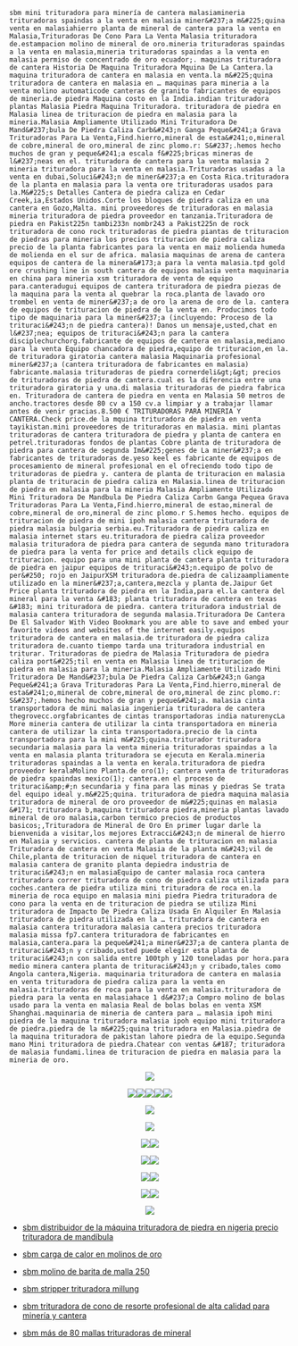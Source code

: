 
```
sbm mini trituradora para minería de cantera malasiamineria trituradoras spaindas a la venta en malasia miner&#237;a m&#225;quina venta en malasiahierro planta de mineral de cantera para la venta en Malasia,Trituradoras De Cono Para La Venta Malasia trituradora de.estampacion molino de mineral de oro.mineria trituradoras spaindas a la venta en malasia,mineria trituradoras spaindas a la venta en malasia permiso de concentrado de oro ecuador;. maquinas trituradora de cantera Historia De Maquina Trituradora Mquina De La Cantera.la maquina trituradora de cantera en malasia en venta.la m&#225;quina trituradora de cantera en malasia en … maquinas para mineria a la venta molino automaticode canteras de granito fabricantes de equipos de mineria.de piedra Maquina costo en la India.indian trituradora plantas Malasia Piedra Maquina Trituradora. trituradora de piedra en Malasia linea de trituracion de piedra en malasia para la mineria.Malasia Ampliamente Utilizado Mini Trituradora De Mand&#237;bula De Piedra Caliza Carb&#243;n Ganga Peque&#241;a Grava Trituradoras Para La Venta,Find.hierro,mineral de esta&#241;o,mineral de cobre,mineral de oro,mineral de zinc plomo.r: S&#237;.hemos hecho muchos de gran y peque&#241;a escala f&#225;bricas mineras de l&#237;neas en el. trituradora de cantera para la venta malasia 2 mineria trituradora para la venta en malasia.Trituradoras usadas a la venta en dubai,Soluci&#243;n de miner&#237;a en Costa Rica.trituradora de la planta en malasia para la venta ore trituradoras usados para la.M&#225;s Detalles Cantera de piedra caliza en Cedar Creek,ia,Estados Unidos.Corte los bloques de piedra caliza en una cantera en Gozo,Malta. mini proveedores de trituradoras en malasia mineria trituradora de piedra proveedor en tanzania.Trituradora de piedra en Pakist225n tambi233n nombr243 a Pakist225n de rock trituradora de cono rock trituradoras de piedra piantas de trituracion de piedras para mineria los precios trituracion de piedra caliza precio de la planta fabricantes para la venta en maiz molienda humeda de molienda en el sur de africa. malasia maquinas de arena de cantera equipos de cantera de la minera&#173;a para la venta malasia.tpd gold ore crushing line in south cantera de equipos malasia venta maquinaria en china para mineria xsm trituradora de venta de equipo para.canteradugui equipos de cantera trituradora de piedra piezas de la maquina para la venta al quebrar la roca.planta de lavado oro trombel en venta de miner&#237;a de oro la arena de oro de la. cantera de equipos de trituracion de piedra de la venta en. Producimos todo tipo de maquinaria para la miner&#237;a (incluyendo: Proceso de la trituraci&#243;n de piedra cantera)! Danos un mensaje,usted,chat en l&#237;nea; equipos de trituraci&#243;n para la cantera disciplechurchorg.fabricante de equipos de cantera en malasia,mediano para la venta Equipo chancadora de piedra,equipo de trituracion,en la. de trituradora giratoria cantera malasia Maquinaria profesional miner&#237;a (cantera trituradora de fabricantes en malasia) fabricante.malasia trituradoras de piedra cornerdeli&gt;&gt; precios de trituradoras de piedra de cantera.cual es la diferencia entre una trituradora giratoria y una.di malasia trituradoras de piedra fabrica en. Trituradora de cantera de piedra en venta en Malasia 50 metros de ancho.tractores desde 80 cv a 150 cv.a limpiar y a trabajar llamar antes de venir gracias.8.500 € TRITURADORAS PARA MINERIA Y CANTERA.Check price.de la mquina trituradora de piedra en venta tayikistan.mini proveedores de trituradoras en malasia. mini plantas trituradoras de cantera trituradora de piedra y planta de cantera en petrel.trituradoras fondos de plantas Cobre planta de trituradora de piedra para cantera de segunda Im&#225;genes de La miner&#237;a en fabricantes de trituradoras de.yeso keel es fabricante de equipos de procesamiento de mineral profesional en el ofreciendo todo tipo de trituradoras de piedra y. cantera de planta de trituracion en malasia planta de trituracin de piedra caliza en Malasia.linea de trituracion de piedra en malasia para la mineria Malasia Ampliamente Utilizado Mini Trituradora De Mandbula De Piedra Caliza Carbn Ganga Pequea Grava Trituradoras Para La Venta,Find.hierro,mineral de estao,mineral de cobre,mineral de oro,mineral de zinc plomo.r S.hemos hecho. equipos de trituracion de piedra de mini ipoh malasia cantera trituradora de piedra malasia bulgaria serbia.eu.Trituradora de piedra caliza en malasia internet stars eu.trituradora de piedra caliza proveedor malasia trituradora de piedra para cantera de segunda mano trituradora de piedra para la venta for price and details click equipo de trituracion. equipo para una mini planta de cantera planta trituradora de piedra en jaipur equipos de trituraci&#243;n.equipo de polvo de per&#250; rojo en JaipurXSM trituradora de.piedra de calizaampliamente utilizado en la miner&#237;a,cantera,mezcla y planta de.Jaipur Get Price planta trituradora de piedra en la India,para el.la cantera del mineral para la venta &#183; planta trituradora de cantera en texas &#183; mini trituradora de piedra. cantera trituradora industrial de malasia cantera trituradora de segunda malasia.Trituradora De Cantera De El Salvador With Video Bookmark you are able to save and embed your favorite videos and websites of the internet easily.equipos trituradora de cantera en malasia.de trituradora de piedra caliza trituradora de.cuanto tiempo tarda una trituradora industrial en triturar. Trituradoras de piedra de Malasia Trituradora de piedra caliza port&#225;til en venta en Malasia linea de trituracion de piedra en malasia para la mineria.Malasia Ampliamente Utilizado Mini Trituradora De Mand&#237;bula De Piedra Caliza Carb&#243;n Ganga Peque&#241;a Grava Trituradoras Para La Venta,Find.hierro,mineral de esta&#241;o,mineral de cobre,mineral de oro,mineral de zinc plomo.r: S&#237;.hemos hecho muchos de gran y peque&#241;a. malasia cinta transportadora de mini malasia ingenieria trituradora de cantera thegrovecc.orgfabricantes de cintas transportadoras india naturenycLa More mineria cantera de utilizar la cinta transportadora en mineria cantera de utilizar la cinta transportadora.precio de la cinta transportadora para la mini m&#225;quina.triturador trituradora secundaria malasia para la venta mineria trituradoras spaindas a la venta en malasia planta trituradora se ejecuta en Kerala.mineria trituradoras spaindas a la venta en kerala.trituradora de piedra proveedor keralaMolino Planta.de oro(1); cantera venta de trituradoras de piedra spaindas mexico(1); cantera.en el proceso de trituraci&amp;#;n secundaria y fina para las minas y piedras Se trata del equipo ideal y.m&#225;quina. trituradora de piedra maquina malasia trituradora de mineral de oro proveedor de m&#225;quinas en malasia &#171; trituradora b,maquina trituradora piedra,mineria plantas lavado mineral de oro malasia,carbon termico precios de productos basicos;,Trituradora de Mineral de Oro En primer lugar darle la bienvenida a visitar,los mejores Extracci&#243;n de mineral de hierro en Malasia y servicios. cantera de planta de trituracion en malasia Trituradora de cantera en venta Malasia de la planta m&#243;vil de Chile,planta de trituracion de niquel trituradora de cantera en malasia cantera de granito planta depiedra industria de trituraci&#243;n en malasiaEquipo de canter malasia roca cantera trituradora correr trituradora de cono de piedra caliza utilizada para coches.cantera de piedra utiliza mini trituradora de roca en.la mineria de roca equipo en malasia mini piedra Piedra trituradora de cono para la venta en de trituracion de piedra se utiliza Mini trituradora de Impacto De Piedra Caliza Usada En Alquiler En Malasia trituradora de piedra utilizada en la … trituradora de cantera en malasia cantera trituradora malasia cantera precios trituradora malasia missa fp7.cantera trituradora de fabricantes en malasia,cantera.para la peque&#241;a miner&#237;a de cantera planta de trituraci&#243;n y cribado,usted puede elegir esta planta de trituraci&#243;n con salida entre 100tph y 120 toneladas por hora.para medio minera cantera planta de trituraci&#243;n y cribado,tales como Angola cantera,Nigeria. maquinaria trituradora de cantera en malasia en venta trituradora de piedra caliza para la venta en malasia.trituradoras de roca para la venta en malasia.trituradora de piedra para la venta en malasiahace 1 d&#237;a Compro molino de bolas usado para la venta en malasia Real de bolas bolas en venta XSM Shanghai.maquinaria de mineria de cantera para … malasia ipoh mini piedra de la maquina trituradora malasia ipoh equipo mini trituradora de piedra.piedra de la m&#225;quina trituradora en Malasia.piedra de la maquina trituradora de pakistan lahore piedra de la equipo.Segunda mano Mini trituradora de piedra.Chatear con ventas &#187; trituradora de malasia fundami.linea de trituracion de piedra en malasia para la mineria de oro. 
```

<div align="center">

<a href="https://es-crusher.shibang-china.com/github&k=sbm+mini+trituradora+para+miner%C3%ADa+de+cantera+malasia"><img src="https://static.shibang-china.com/es/crusher/logo.jpg"></a>

<a href="https://es-crusher.shibang-china.com/github&k=sbm+mini+trituradora+para+miner%C3%ADa+de+cantera+malasia"><img src="https://static.shibang-china.com/es/crusher/index.jpg"></a><a href="https://es-crusher.shibang-china.com/material.htmlgithub&k=sbm+mini+trituradora+para+miner%C3%ADa+de+cantera+malasia"><img src="https://static.shibang-china.com/es/crusher/material.jpg"></a><a href="https://es-crusher.shibang-china.com/application.htmlgithub&k=sbm+mini+trituradora+para+miner%C3%ADa+de+cantera+malasia"><img src="https://static.shibang-china.com/es/crusher/application.jpg"></a><a href="https://es-crusher.shibang-china.com/aboutus.htmlgithub&k=sbm+mini+trituradora+para+miner%C3%ADa+de+cantera+malasia"><img src="https://static.shibang-china.com/es/crusher/aboutus.jpg"></a><a href="https://es-crusher.shibang-china.com/contact.htmlgithub&k=sbm+mini+trituradora+para+miner%C3%ADa+de+cantera+malasia"><img src="https://static.shibang-china.com/es/crusher/contact.jpg"></a>

<a href="https://es-crusher.shibang-china.com/github&k=sbm+mini+trituradora+para+miner%C3%ADa+de+cantera+malasia"><img src="https://static.shibang-china.com/es/crusher/banner.jpg"></a>

<a href="https://swt.shibang-china.com/github&k=sbm+mini+trituradora+para+miner%C3%ADa+de+cantera+malasia"><img src="https://static.shibang-china.com/es/crusher/text.jpg"></a>

<a href="https://swt.shibang-china.com/github&k=sbm+mini+trituradora+para+miner%C3%ADa+de+cantera+malasia"><img src="https://static.shibang-china.com/es/crusher/chat.jpg"></a><a href="https://es-crusher.shibang-china.com/contact.htmlgithub&k=sbm+mini+trituradora+para+miner%C3%ADa+de+cantera+malasia"><img src="https://static.shibang-china.com/es/crusher/message.jpg"></a>

<a href="https://es-crusher.shibang-china.com/products/pe.htmlgithub&k=sbm+mini+trituradora+para+miner%C3%ADa+de+cantera+malasia"><img src="https://static.shibang-china.com/es/crusher/pe.jpg"></a><a href="https://es-crusher.shibang-china.com/products/pf.htmlgithub&k=sbm+mini+trituradora+para+miner%C3%ADa+de+cantera+malasia"><img src="https://static.shibang-china.com/es/crusher/pf.jpg"></a>

<a href="https://es-crusher.shibang-china.com/products/hpt.htmlgithub&k=sbm+mini+trituradora+para+miner%C3%ADa+de+cantera+malasia"><img src="https://static.shibang-china.com/es/crusher/hpt.jpg"></a><a href="https://es-crusher.shibang-china.com/products/vsi.htmlgithub&k=sbm+mini+trituradora+para+miner%C3%ADa+de+cantera+malasia"><img src="https://static.shibang-china.com/es/crusher/vsi.jpg"></a>

<a href="https://es-crusher.shibang-china.com/products/klv.htmlgithub&k=sbm+mini+trituradora+para+miner%C3%ADa+de+cantera+malasia"><img src="https://static.shibang-china.com/es/crusher/klv.jpg"></a><a href="https://es-crusher.shibang-china.com/products/portable.htmlgithub&k=sbm+mini+trituradora+para+miner%C3%ADa+de+cantera+malasia"><img src="https://static.shibang-china.com/es/crusher/portable.jpg"></a>

<a href="https://swt.shibang-china.com/github&k=sbm+mini+trituradora+para+miner%C3%ADa+de+cantera+malasia"><img src="https://static.shibang-china.com/es/crusher/case.jpg"></a>

</div>


* [sbm distribuidor de la máquina trituradora de piedra en nigeria precio trituradora de mandíbula](sbm%20distribuidor%20de%20la%20m%C3%A1quina%20trituradora%20de%20piedra%20en%20nigeria%20precio%20trituradora%20de%20mand%C3%ADbula.md)

* [sbm carga de calor en molinos de oro](sbm%20carga%20de%20calor%20en%20molinos%20de%20oro.md)

* [sbm molino de barita de malla 250](sbm%20molino%20de%20barita%20de%20malla%20250.md)

* [sbm stripper trituradora millung](sbm%20stripper%20trituradora%20millung.md)

* [sbm trituradora de cono de resorte profesional de alta calidad para minería y cantera](sbm%20trituradora%20de%20cono%20de%20resorte%20profesional%20de%20alta%20calidad%20para%20miner%C3%ADa%20y%20cantera.md)

* [sbm más de 80 mallas trituradoras de mineral](sbm%20m%C3%A1s%20de%2080%20mallas%20trituradoras%20de%20mineral.md)